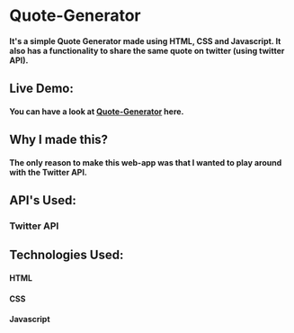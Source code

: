 # Quote-Generator

#### It's a simple Quote Generator made using HTML, CSS and Javascript. It also has a functionality to share the same quote on twitter (using twitter API).

## Live Demo:

#### You can have a look at <a href="https://siddhant1419.github.io/Quote-Generator/">Quote-Generator</a> here.

## Why I made this?

#### The only reason to make this web-app was that I wanted to play around with the Twitter API.

## API's Used:

### Twitter API

## Technologies Used:

#### HTML
#### CSS
#### Javascript
